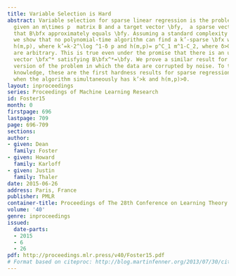 ```yaml
---
title: Variable Selection is Hard
abstract: Variable selection for sparse linear regression is the problem of finding,
  given an m\times p  matrix B and a target vector \bfy,  a sparse vector \bfx such
  that B\bfx approximately equals \bfy. Assuming a standard complexity hypothesis,
  we show that no polynomial-time algorithm can find a k’-sparse \bfx with \|B\bfx-\bfy\|^2\le
  h(m,p), where k’=k⋅2^\log ^1-δ p and h(m,p)= p^C_1 m^1-C_2, where δ>0,C_1>0,C_2>0
  are arbitrary. This is true even under the promise that there is an unknown k-sparse
  vector \bfx^* satisfying B\bfx^*=\bfy. We prove a similar result for a statistical
  version of the problem in which the data are corrupted by noise. To the authors’
  knowledge, these are the first hardness results for sparse regression that apply
  when the algorithm simultaneously has k’>k and h(m,p)>0.
layout: inproceedings
series: Proceedings of Machine Learning Research
id: Foster15
month: 0
firstpage: 696
lastpage: 709
page: 696-709
sections: 
author:
- given: Dean
  family: Foster
- given: Howard
  family: Karloff
- given: Justin
  family: Thaler
date: 2015-06-26
address: Paris, France
publisher: PMLR
container-title: Proceedings of The 28th Conference on Learning Theory
volume: '40'
genre: inproceedings
issued:
  date-parts:
  - 2015
  - 6
  - 26
pdf: http://proceedings.mlr.press/v40/Foster15.pdf
# Format based on citeproc: http://blog.martinfenner.org/2013/07/30/citeproc-yaml-for-bibliographies/
---
```

